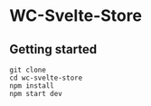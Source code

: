 # WC-Svelte-Store

## Getting started
```
git clone
cd wc-svelte-store
npm install
npm start dev
```
